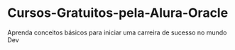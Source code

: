 # Cursos-Gratuitos-pela-Alura-Oracle
Aprenda conceitos básicos para iniciar uma carreira de sucesso no mundo Dev
